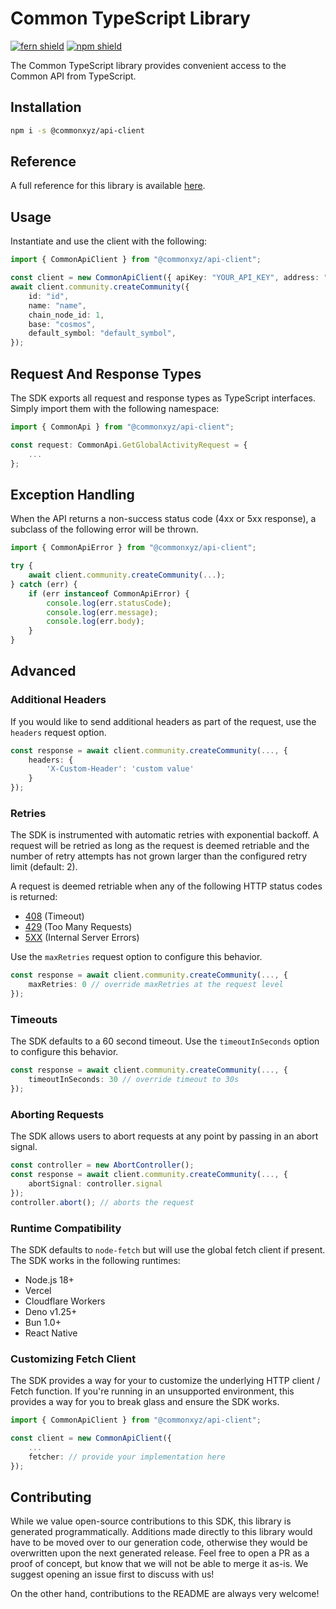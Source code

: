 # Common TypeScript Library

[![fern shield](https://img.shields.io/badge/%F0%9F%8C%BF-Built%20with%20Fern-brightgreen)](https://buildwithfern.com?utm_source=github&utm_medium=github&utm_campaign=readme&utm_source=https%3A%2F%2Fgithub.com%2Fhicommonwealth%2Fcommon-ts-client)
[![npm shield](https://img.shields.io/npm/v/@commonxyz/api-client)](https://www.npmjs.com/package/@commonxyz/api-client)

The Common TypeScript library provides convenient access to the Common API from TypeScript.

## Installation

```sh
npm i -s @commonxyz/api-client
```

## Reference

A full reference for this library is available [here](./reference.md).

## Usage

Instantiate and use the client with the following:

```typescript
import { CommonApiClient } from "@commonxyz/api-client";

const client = new CommonApiClient({ apiKey: "YOUR_API_KEY", address: "YOUR_ADDRESS" });
await client.community.createCommunity({
    id: "id",
    name: "name",
    chain_node_id: 1,
    base: "cosmos",
    default_symbol: "default_symbol",
});
```

## Request And Response Types

The SDK exports all request and response types as TypeScript interfaces. Simply import them with the
following namespace:

```typescript
import { CommonApi } from "@commonxyz/api-client";

const request: CommonApi.GetGlobalActivityRequest = {
    ...
};
```

## Exception Handling

When the API returns a non-success status code (4xx or 5xx response), a subclass of the following error
will be thrown.

```typescript
import { CommonApiError } from "@commonxyz/api-client";

try {
    await client.community.createCommunity(...);
} catch (err) {
    if (err instanceof CommonApiError) {
        console.log(err.statusCode);
        console.log(err.message);
        console.log(err.body);
    }
}
```

## Advanced

### Additional Headers

If you would like to send additional headers as part of the request, use the `headers` request option.

```typescript
const response = await client.community.createCommunity(..., {
    headers: {
        'X-Custom-Header': 'custom value'
    }
});
```

### Retries

The SDK is instrumented with automatic retries with exponential backoff. A request will be retried as long
as the request is deemed retriable and the number of retry attempts has not grown larger than the configured
retry limit (default: 2).

A request is deemed retriable when any of the following HTTP status codes is returned:

- [408](https://developer.mozilla.org/en-US/docs/Web/HTTP/Status/408) (Timeout)
- [429](https://developer.mozilla.org/en-US/docs/Web/HTTP/Status/429) (Too Many Requests)
- [5XX](https://developer.mozilla.org/en-US/docs/Web/HTTP/Status/500) (Internal Server Errors)

Use the `maxRetries` request option to configure this behavior.

```typescript
const response = await client.community.createCommunity(..., {
    maxRetries: 0 // override maxRetries at the request level
});
```

### Timeouts

The SDK defaults to a 60 second timeout. Use the `timeoutInSeconds` option to configure this behavior.

```typescript
const response = await client.community.createCommunity(..., {
    timeoutInSeconds: 30 // override timeout to 30s
});
```

### Aborting Requests

The SDK allows users to abort requests at any point by passing in an abort signal.

```typescript
const controller = new AbortController();
const response = await client.community.createCommunity(..., {
    abortSignal: controller.signal
});
controller.abort(); // aborts the request
```

### Runtime Compatibility

The SDK defaults to `node-fetch` but will use the global fetch client if present. The SDK works in the following
runtimes:

- Node.js 18+
- Vercel
- Cloudflare Workers
- Deno v1.25+
- Bun 1.0+
- React Native

### Customizing Fetch Client

The SDK provides a way for your to customize the underlying HTTP client / Fetch function. If you're running in an
unsupported environment, this provides a way for you to break glass and ensure the SDK works.

```typescript
import { CommonApiClient } from "@commonxyz/api-client";

const client = new CommonApiClient({
    ...
    fetcher: // provide your implementation here
});
```

## Contributing

While we value open-source contributions to this SDK, this library is generated programmatically.
Additions made directly to this library would have to be moved over to our generation code,
otherwise they would be overwritten upon the next generated release. Feel free to open a PR as
a proof of concept, but know that we will not be able to merge it as-is. We suggest opening
an issue first to discuss with us!

On the other hand, contributions to the README are always very welcome!
